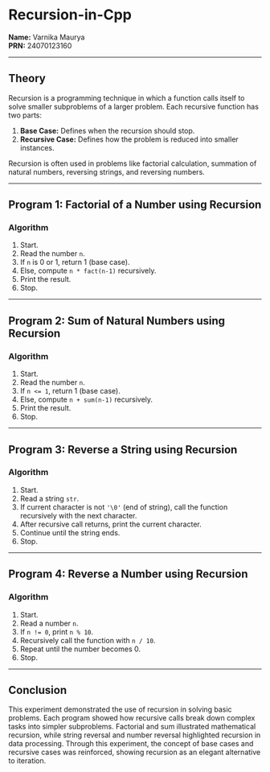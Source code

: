 # Recursion-in-Cpp

**Name:** Varnika Maurya  
**PRN:** 24070123160  

---

## Theory

Recursion is a programming technique in which a function calls itself to solve smaller subproblems of a larger problem. Each recursive function has two parts:

1. **Base Case:** Defines when the recursion should stop.  
2. **Recursive Case:** Defines how the problem is reduced into smaller instances.

Recursion is often used in problems like factorial calculation, summation of natural numbers, reversing strings, and reversing numbers.

---

## Program 1: Factorial of a Number using Recursion

### Algorithm
1. Start.  
2. Read the number `n`.  
3. If `n` is 0 or 1, return 1 (base case).  
4. Else, compute `n * fact(n-1)` recursively.  
5. Print the result.  
6. Stop.

---

## Program 2: Sum of Natural Numbers using Recursion

### Algorithm
1. Start.  
2. Read the number `n`.  
3. If `n <= 1`, return 1 (base case).  
4. Else, compute `n + sum(n-1)` recursively.  
5. Print the result.  
6. Stop.

---

## Program 3: Reverse a String using Recursion

### Algorithm
1. Start.  
2. Read a string `str`.  
3. If current character is not `'\0'` (end of string), call the function recursively with the next character.  
4. After recursive call returns, print the current character.  
5. Continue until the string ends.  
6. Stop.

---

## Program 4: Reverse a Number using Recursion

### Algorithm
1. Start.  
2. Read a number `n`.  
3. If `n != 0`, print `n % 10`.  
4. Recursively call the function with `n / 10`.  
5. Repeat until the number becomes 0.  
6. Stop.

---

## Conclusion

This experiment demonstrated the use of recursion in solving basic problems. Each program showed how recursive calls break down complex tasks into simpler subproblems. Factorial and sum illustrated mathematical recursion, while string reversal and number reversal highlighted recursion in data processing. Through this experiment, the concept of base cases and recursive cases was reinforced, showing recursion as an elegant alternative to iteration.
